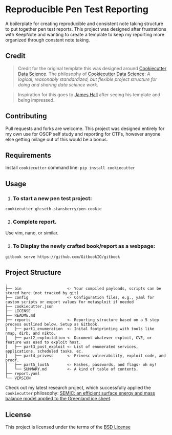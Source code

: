Reproducible Pen Test Reporting
====================

A boilerplate for creating reproducible and consistent note taking structure to put together pen test reports. This project was designed after frustrations with KeepNote and wanting to create a template to keep my reporting more organized through constant note taking.

Credit
------
> Credit for the original template this was designed around [Cookiecutter Data Science](https://github.com/drivendata/cookiecutter-data-science). The philosophy of [Cookiecutter Data Science](https://github.com/drivendata/cookiecutter-data-science): *A logical, reasonably standardized, but flexible project structure for doing and sharing data science work.*


> Inspiration for this goes to [James Hall](https://411hall.github.io/OSCP-Preparation/) after seeing his template and being impressed. 


Contributing
------------
Pull requests and forks are welcome. This project was designed entirely for my own use for OSCP self study and reporting for CTFs, however anyone else getting milage out of this would be a bonus.

Requirements
------------
Install `cookiecutter` command line: `pip install cookiecutter`    

Usage
-----
1) ### To start a new pen test project:

`cookiecutter gh:seth-stansberry/pen-cookie`

2) ### Complete report.
Use vim, nano, or similar.

3) ### To Display the newly crafted book/report as a webpage:
`gitbook serve https://github.com/GitbookIO/gitbook`

Project Structure
-----------------

```
.
├── bin                    <- Your compiled payloads, scripts can be stored here (not tracked by git)
├── config		           <- Configuration files, e.g., yaml for custom scripts or export values for metasploit if needed
├── cookiecutter.json
├── LICENSE
├── README.md
├── reports                <- Reporting structure based on a 5 step process outlined below. Setup as Gitbook.
│   ├── part1_enumeration  <- Inital footprinting with tools like nmap, dirb, and nikto.
│   ├── part2_exploitation <- Document whatever exploit, CVE, or feature was used to exploit host.
│   ├── part3_post_exploit <- List of enumerated services, applications, scheduled tasks, ec.
│   ├── part4_privesc      <- Privesc vulnerability, exploit code, and proof.
│   ├── part5_lootA	       <- Hashes, passwords, and flags- oh my!
│   └── SUMMARY.md	       <- A kind of table of contents.
├── report.yaml
└── VERSION

```
Check out my latest research project, which successfully applied the `cookiecutter` philosophy: [SEMIC: an efficient surface energy and mass balance model applied to the Greenland ice sheet](https://gitlab.pik-potsdam.de/krapp/semic-project).

License
-------
This project is licensed under the terms of the [BSD License](/LICENSE)
